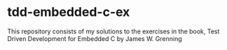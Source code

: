 # tdd-embedded-c-ex
This repository consists of my solutions to the exercises in the book, Test Driven Development for Embedded C by James W. Grenning

